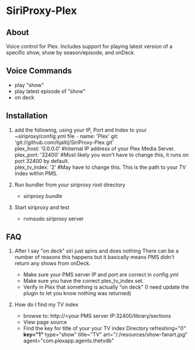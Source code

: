 SiriProxy-Plex
==

About
--

Voice control for Plex.  Includes support for playing latest version of a specific show, show by season/episode, and onDeck.

Voice Commands
--

+ play "show"
+ play latest episode of "show"
+ on deck


Installation
--

1. add the following, using your IP, Port and Index to your ~siriproxy/config.yml file
`-` name: 'Plex'
	git: 'git://github.com/hjaltij/SiriProxy-Plex.git'   
	plex_host: '0.0.0.0' #Internal IP address of your Plex Media Server.   
	plex_port: '32400' #Most likely you won't have to change this, it runs on port 32400 by default.   
	plex_tv_index: '2' #May have to change this.  This is the path to your TV index within PMS.      

2. Run bundler from your siriproxy root directory
	* siriproxy bundle
3. Start siriproxy and test
	* rvmsudo siriproxy server

FAQ
--

1. After I say "on deck" siri just spins and does nothing
	There can be a number of reasons this happens but it basically means PMS didn't return any shows from onDeck.
	* Make sure your PMS server IP and port are correct in config.yml
	* Make sure you have the correct plex_tv_index set.
	* Verify in Plex that something is actually "on deck"  (I need update the plugin to let you know nothing was returned)
	 
2. How do I find my TV index
	* browse to: http://<your PMS server IP:32400/library/sections
	* View page source
	* Find the key for title of your your TV index
		Directory refreshing="0"  **key="1"** type="show" title="TV" art="/:/resources/show-fanart.jpg" agent="com.plexapp.agents.thetvdb"

